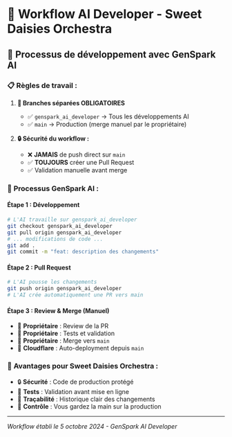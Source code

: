 # 🤖 Workflow AI Developer - Sweet Daisies Orchestra

## 🔄 **Processus de développement avec GenSpark AI**

### 📋 **Règles de travail :**

1. **🌿 Branches séparées OBLIGATOIRES**
   - ✅ `genspark_ai_developer` → Tous les développements AI
   - ✅ `main` → Production (merge manuel par le propriétaire)

2. **🔒 Sécurité du workflow :**
   - ❌ **JAMAIS** de push direct sur `main`
   - ✅ **TOUJOURS** créer une Pull Request
   - ✅ Validation manuelle avant merge

### 🚀 **Processus GenSpark AI :**

#### Étape 1 : Développement
```bash
# L'AI travaille sur genspark_ai_developer
git checkout genspark_ai_developer
git pull origin genspark_ai_developer
# ... modifications de code ...
git add .
git commit -m "feat: description des changements"
```

#### Étape 2 : Pull Request
```bash
# L'AI pousse les changements
git push origin genspark_ai_developer
# L'AI crée automatiquement une PR vers main
```

#### Étape 3 : Review & Merge (Manuel)
- 👤 **Propriétaire** : Review de la PR
- 👤 **Propriétaire** : Tests et validation
- 👤 **Propriétaire** : Merge vers `main`
- 🚀 **Cloudflare** : Auto-deployment depuis `main`

### 🎵 **Avantages pour Sweet Daisies Orchestra :**

- 🔒 **Sécurité** : Code de production protégé
- 🧪 **Tests** : Validation avant mise en ligne
- 📝 **Traçabilité** : Historique clair des changements
- 🎯 **Contrôle** : Vous gardez la main sur la production

---
*Workflow établi le 5 octobre 2024 - GenSpark AI Developer*